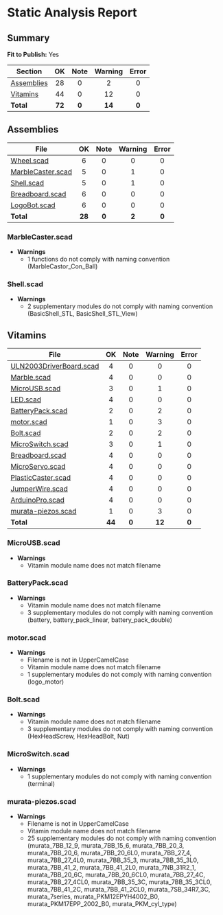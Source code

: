# Static Analysis Report

## Summary

**Fit to Publish:** Yes

Section    | OK  | Note | Warning | Error
---------- |:---:|:----:|:-------:|:-----:
[Assemblies](#assemblies) | 28  | 0    | 2       | 0    
[Vitamins  ](#vitamins  ) | 44  | 0    | 12      | 0    
**Total**  | **72**  | **0**  | **14**  | **0** 

## Assemblies

File     | OK | Note | Warning | Error
------  | :---:  | :---:  | :---:  | :---: 
[Wheel.scad](#wheelscad) | 6 | 0 | 0 | 0
[MarbleCaster.scad](#marblecasterscad) | 5 | 0 | 1 | 0
[Shell.scad](#shellscad) | 5 | 0 | 1 | 0
[Breadboard.scad](#breadboardscad) | 6 | 0 | 0 | 0
[LogoBot.scad](#logobotscad) | 6 | 0 | 0 | 0
**Total**  | **28**  | **0**  | **2**  | **0** 

### MarbleCaster.scad

* **Warnings**
  * 1 functions do not comply with naming convention (MarbleCastor_Con_Ball)

### Shell.scad

* **Warnings**
  * 2 supplementary modules do not comply with naming convention (BasicShell_STL, BasicShell_STL_View)

## Vitamins

File     | OK | Note | Warning | Error
------  | :---:  | :---:  | :---:  | :---: 
[ULN2003DriverBoard.scad](#uln2003driverboardscad) | 4 | 0 | 0 | 0
[Marble.scad](#marblescad) | 4 | 0 | 0 | 0
[MicroUSB.scad](#microusbscad) | 3 | 0 | 1 | 0
[LED.scad](#ledscad) | 4 | 0 | 0 | 0
[BatteryPack.scad](#batterypackscad) | 2 | 0 | 2 | 0
[motor.scad](#motorscad) | 1 | 0 | 3 | 0
[Bolt.scad](#boltscad) | 2 | 0 | 2 | 0
[MicroSwitch.scad](#microswitchscad) | 3 | 0 | 1 | 0
[Breadboard.scad](#breadboardscad) | 4 | 0 | 0 | 0
[MicroServo.scad](#microservoscad) | 4 | 0 | 0 | 0
[PlasticCaster.scad](#plasticcasterscad) | 4 | 0 | 0 | 0
[JumperWire.scad](#jumperwirescad) | 4 | 0 | 0 | 0
[ArduinoPro.scad](#arduinoproscad) | 4 | 0 | 0 | 0
[murata-piezos.scad](#murata-piezosscad) | 1 | 0 | 3 | 0
**Total**  | **44**  | **0**  | **12**  | **0** 

### MicroUSB.scad

* **Warnings**
  * Vitamin module name does not match filename

### BatteryPack.scad

* **Warnings**
  * Vitamin module name does not match filename
  * 3 supplementary modules do not comply with naming convention (battery, battery_pack_linear, battery_pack_double)

### motor.scad

* **Warnings**
  * Filename is not in UpperCamelCase
  * Vitamin module name does not match filename
  * 1 supplementary modules do not comply with naming convention (logo_motor)

### Bolt.scad

* **Warnings**
  * Vitamin module name does not match filename
  * 3 supplementary modules do not comply with naming convention (HexHeadScrew, HexHeadBolt, Nut)

### MicroSwitch.scad

* **Warnings**
  * 1 supplementary modules do not comply with naming convention (terminal)

### murata-piezos.scad

* **Warnings**
  * Filename is not in UpperCamelCase
  * Vitamin module name does not match filename
  * 25 supplementary modules do not comply with naming convention (murata_7BB_12_9, murata_7BB_15_6, murata_7BB_20_3, murata_7BB_20_6, murata_7BB_20_6L0, murata_7BB_27_4, murata_7BB_27_4L0, murata_7BB_35_3, murata_7BB_35_3L0, murata_7BB_41_2, murata_7BB_41_2L0, murata_7NB_31R2_1, murata_7BB_20_6C, murata_7BB_20_6CL0, murata_7BB_27_4C, murata_7BB_27_4CL0, murata_7BB_35_3C, murata_7BB_35_3CL0, murata_7BB_41_2C, murata_7BB_41_2CL0, murata_7SB_34R7_3C, murata_7series, murata_PKM12EPYH4002_B0, murata_PKM17EPP_2002_B0, murata_PKM_cyl_type)

